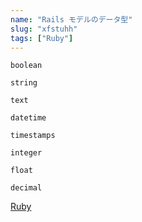 ```yaml
---
name: "Rails モデルのデータ型"
slug: "xfstuhh"
tags: ["Ruby"]
---
```


```
boolean
```

```
string
```

```
text
```

```
datetime
```

```
timestamps
```

```
integer
```

```
float
```

```
decimal
```

[Ruby](https://hackersheet.com/lbbxcpx/sheets/putgewh)

